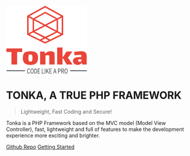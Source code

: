 ![logo](logo.png)

# TONKA, A TRUE PHP FRAMEWORK

> Lightweight, Fast Coding and Secure!

Tonka is a PHP Framework based on the MVC model (Model View Controller), fast, lightweight and full of features to make the development experience more exciting and brighter.

[Github Repo](https://github.com/clicalmani/Tonka)
[Getting Started](introduction.md)
